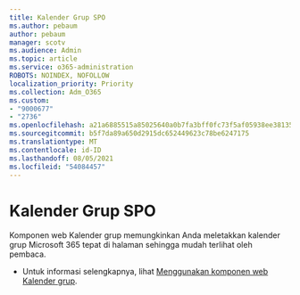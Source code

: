 ```yaml
---
title: Kalender Grup SPO
ms.author: pebaum
author: pebaum
manager: scotv
ms.audience: Admin
ms.topic: article
ms.service: o365-administration
ROBOTS: NOINDEX, NOFOLLOW
localization_priority: Priority
ms.collection: Adm_O365
ms.custom:
- "9000677"
- "2736"
ms.openlocfilehash: a21a6885515a85025640a0b7fa3bff0fc73f5af05938ee38135636772e869391
ms.sourcegitcommit: b5f7da89a650d2915dc652449623c78be6247175
ms.translationtype: MT
ms.contentlocale: id-ID
ms.lasthandoff: 08/05/2021
ms.locfileid: "54084457"
---
```

# <a name="spo-group-calendar"></a>Kalender Grup SPO

Komponen web Kalender grup memungkinkan Anda meletakkan kalender grup Microsoft 365 tepat di halaman sehingga mudah terlihat oleh pembaca.
- Untuk informasi selengkapnya, lihat [Menggunakan komponen web Kalender grup](https://support.microsoft.com/en-us/office/use-the-group-calendar-web-part-eaf3c04d-5699-48cb-8b5e-3caa887d51ce?ui=en-us&rs=en-us&ad=us).
